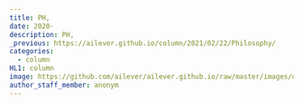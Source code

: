 ```yaml
---
title: PH,
date: 2020-
description: PH, 
_previous: https://ailever.github.io/column/2021/02/22/Philosophy/
categories:
  - column
HL1: column
image: https://github.com/ailever/ailever.github.io/raw/master/images/unsplash/gray_Philosophy.png
author_staff_member: anonym
---
```



